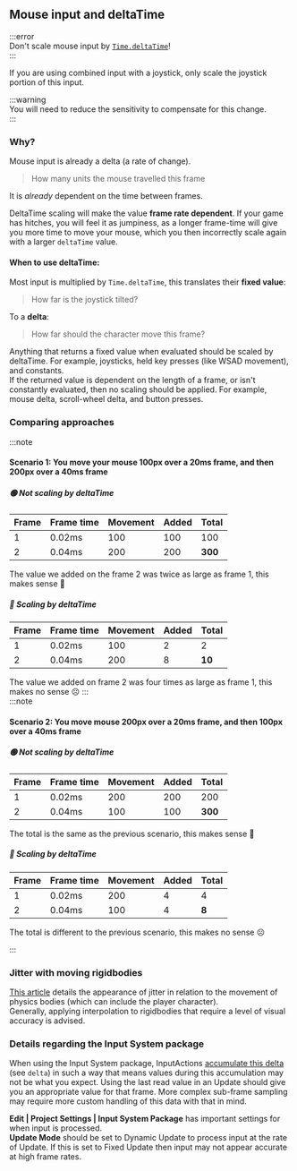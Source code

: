 ## Mouse input and deltaTime

:::error  
Don't scale mouse input by [`Time.deltaTime`](https://docs.unity3d.com/ScriptReference/Time-deltaTime.html)!  
:::

If you are using combined input with a joystick, only scale the joystick portion of this input.  

:::warning  
You will need to reduce the sensitivity to compensate for this change.  
:::  

### Why?
Mouse input is already a delta (a rate of change).  
> How many units the mouse travelled this frame

It is *already* dependent on the time between frames.

DeltaTime scaling will make the value **frame rate dependent**. If your game has hitches, you will feel it as jumpiness, as a longer frame-time will give you more time to move your mouse, which you then incorrectly scale again with a larger `deltaTime` value.


#### When to use deltaTime:
Most input is multiplied by `Time.deltaTime`, this translates their **fixed value**:
> How far is the joystick tilted?  

To a **delta**:
> How far should the character move this frame?  

Anything that returns a fixed value when evaluated should be scaled by deltaTime. For example, joysticks, held key presses (like WSAD movement), and constants.  
If the returned value is dependent on the length of a frame, or isn't constantly evaluated, then no scaling should be applied. For example, mouse delta, scroll-wheel delta, and button presses.

### Comparing approaches
:::note  
#### Scenario 1: You move your mouse 100px over a 20ms frame, and then 200px over a 40ms frame
##### 🟢 Not scaling by deltaTime

| Frame | Frame time | Movement | Added | Total   |
|-------|------------|----------|-------|---------|
| 1     | 0.02ms     | 100      | 100   | 100     |
| 2     | 0.04ms     | 200      | 200   | **300** |

The value we added on the frame 2 was twice as large as frame 1, this makes sense 🙂  

##### 🔴 Scaling by deltaTime

| Frame | Frame time | Movement | Added | Total  |
|-------|------------|----------|-------|--------|
| 1     | 0.02ms     | 100      | 2     | 2      |
| 2     | 0.04ms     | 200      | 8     | **10** |

The value we added on frame 2 was four times as large as frame 1, this makes no sense ☹️
:::  
:::note  
#### Scenario 2: You move mouse 200px over a 20ms frame, and then 100px over a 40ms frame
##### 🟢 Not scaling by deltaTime

| Frame | Frame time | Movement | Added | Total   |
|-------|------------|----------|-------|---------|
| 1     | 0.02ms     | 200      | 200   | 200     |
| 2     | 0.04ms     | 100      | 100   | **300** |

The total is the same as the previous scenario, this makes sense 🙂

##### 🔴 Scaling by deltaTime

| Frame | Frame time | Movement | Added | Total |
|-------|------------|----------|-------|-------|
| 1     | 0.02ms     | 200      | 4     | 4     |
| 2     | 0.04ms     | 100      | 4     | **8** |

The total is different to the previous scenario, this makes no sense ☹️

:::  

### Jitter with moving rigidbodies

[This article](https://www.kinematicsoup.com/news/2016/8/9/rrypp5tkubynjwxhxjzd42s3o034o8) details the appearance of jitter in relation to the movement of physics bodies (which can include the player character).  
Generally, applying interpolation to rigidbodies that require a level of visual accuracy is advised.

### Details regarding the Input System package

When using the Input System package, InputActions [accumulate this delta](https://docs.unity3d.com/Packages/com.unity.inputsystem@latest/index.html?subfolder=/api/UnityEngine.InputSystem.Pointer.html#UnityEngine_InputSystem_Pointer_delta) (see `delta`) in such a way that means values during this accumulation may not be what you expect. Using the last read value in an Update should give you an appropriate value for that frame. More complex sub-frame sampling may require more custom handling of this data with that in mind.

**Edit | Project Settings | Input System Package** has important settings for when input is processed.  
**Update Mode** should be set to Dynamic Update to process input at the rate of Update. If this is set to Fixed Update then input may not appear accurate at high frame rates.
